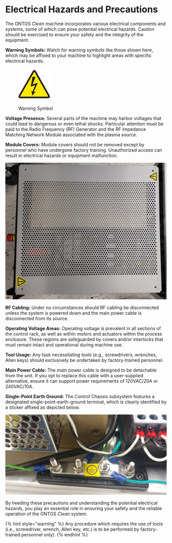 # Electrical Hazards and Precautions

The ONTOS _Clean_ machine incorporates various electrical components and systems, some of which can pose potential electrical hazards. Caution should be exercised to ensure your safety and the integrity of the equipment.

**Warning Symbols:** Watch for warning symbols like those shown here, which may be affixed to your machine to highlight areas with specific electrical hazards.

<figure><img src="../../.gitbook/assets/4.png" alt="" width="100"><figcaption><p>Warning Symbol</p></figcaption></figure>

**Voltage Presence:** Several parts of the machine may harbor voltages that could lead to dangerous or even lethal shocks. Particular attention must be paid to the Radio Frequency (RF) Generator and the RF Impedance Matching Network Module associated with the plasma source.

**Module Covers:** Module covers should not be removed except by personnel who have undergone factory training. Unauthorized access can result in electrical hazards or equipment malfunction.

![Control Chassis Cover with Electrical Hazard Symbol](../../.gitbook/assets/5.jpeg)

**RF Cabling:** Under no circumstances should RF cabling be disconnected unless the system is powered down and the main power cable is disconnected from its source.

**Operating Voltage Areas:** Operating voltage is prevalent in all sections of the control rack, as well as within motors and actuators within the process enclosure. These regions are safeguarded by covers and/or interlocks that must remain intact and operational during machine use.

**Tool Usage:** Any task necessitating tools (e.g., screwdrivers, wrenches, Allen keys) should exclusively be undertaken by factory-trained personnel.

**Main Power Cable:** The main power cable is designed to be detachable from the unit. If you opt to replace this cable with a user-supplied alternative, ensure it can support power requirements of 120VAC/20A or 240VAC/10A.

**Single-Point Earth Ground:** The Control Chassis subsystem features a designated single-point-earth-ground terminal, which is clearly identified by a sticker affixed as depicted below.

![Single-Point-Earth-Ground Terminal](../../.gitbook/assets/6.png)

By heeding these precautions and understanding the potential electrical hazards, you play an essential role in ensuring your safety and the reliable operation of the ONTOS _Clean_ system.&#x20;

{% hint style="warning" %}
Any procedure which requires the use of tools (i.e., screwdriver, wrench, Allen key, etc.) is to be performed by factory-trained personnel only).
{% endhint %}
